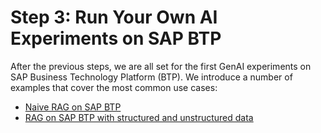 # Step 3: Run Your Own AI Experiments on SAP BTP

After the previous steps, we are all set for the first GenAI experiments on SAP Business Technology Platform (BTP). We introduce a number of examples that cover the most common use cases:

- [Naive RAG on SAP BTP](./example01/README.md)
- [RAG on SAP BTP with structured and unstructured data](./example04/README.md)